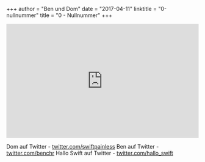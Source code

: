 +++
author = "Ben und Dom"
date = "2017-04-11"
linktitle = "0-nullnummer"
title = "0 - Nullnummer"
+++

<iframe width="100%" height="300" scrolling="no" frameborder="no" src="https://w.soundcloud.com/player/?url=https%3A//api.soundcloud.com/tracks/317240237&amp;auto_play=false&amp;hide_related=true&amp;show_comments=true&amp;show_user=true&amp;show_reposts=false&amp;visual=true"></iframe>

Dom auf Twitter - [twitter.com/swiftpainless](http://twitter.com/swiftpainless)
Ben auf Twitter - [twitter.com/benchr](http://twitter.com/benchr)
Hallo Swift auf Twitter - [twitter.com/hallo_swift](http://twitter.com/hallo_swift)
